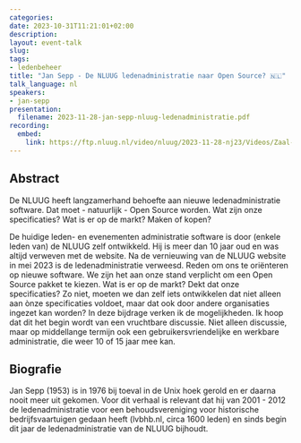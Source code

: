 ```yaml
---
categories:
date: 2023-10-31T11:21:01+02:00
description:
layout: event-talk
slug:
tags:
- ledenbeheer
title: "Jan Sepp - De NLUUG ledenadministratie naar Open Source? 🇳🇱"
talk_language: nl
speakers:
- jan-sepp
presentation:
  filename: 2023-11-28-jan-sepp-nluug-ledenadministratie.pdf
recording:
  embed:
    link: https://ftp.nluug.nl/video/nluug/2023-11-28-nj23/Videos/Zaal-3/NJ23_-_Zaal_3_-_Jan_Sepp_-_De_NLUUG_Ledenadministratie_naar_Open_Source.mp4
---
```


## Abstract

De NLUUG heeft langzamerhand behoefte aan nieuwe ledenadministratie software. Dat moet - natuurlijk - Open Source worden. Wat zijn onze specificaties? Wat is er op de markt? Maken of kopen?

De huidige leden- en evenementen administratie software is door (enkele leden van) de NLUUG zelf ontwikkeld. Hij is meer dan 10 jaar oud en was altijd verweven met de website. Na de vernieuwing van de NLUUG website in mei 2023 is de ledenadministratie verweesd. Reden om ons te oriënteren op nieuwe software. We zijn het aan onze stand verplicht om een Open Source pakket te kiezen. Wat is er op de markt? Dekt dat onze specificaties? Zo niet, moeten we dan zelf iets ontwikkelen dat niet alleen aan ònze specificaties voldoet, maar dat ook door andere organisaties ingezet kan worden? In deze bijdrage verken ik de mogelijkheden. Ik hoop dat dit het begin wordt van een vruchtbare discussie. Niet alleen discussie, maar op middellange termijn ook een gebruikersvriendelijke en werkbare administratie, die weer 10 of 15 jaar mee kan.

## Biografie

Jan Sepp (1953) is in 1976 bij toeval in de Unix hoek gerold en er daarna nooit meer uit gekomen. Voor dit verhaal is relevant dat hij van 2001 - 2012 de ledenadministratie voor een behoudsvereniging voor historische bedrijfsvaartuigen gedaan heeft (lvbhb.nl, circa 1600 leden) en sinds begin dit jaar de ledenadministratie van de NLUUG bijhoudt.

